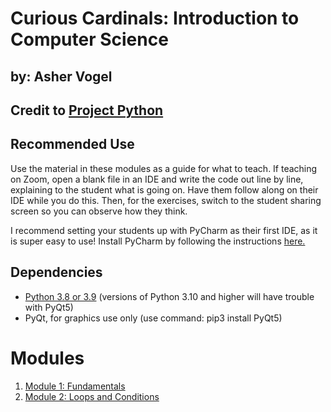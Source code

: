 # Curious Cardinals: Introduction to Computer Science

## by: Asher Vogel
## Credit to [Project Python](http://projectpython.net)

## Recommended Use

Use the material in these modules as a guide for what to teach. If teaching on Zoom, open a blank file in an IDE and write the code out line by line, explaining to the student what is going on. Have them follow along on their IDE while you do this. Then, for the exercises, switch to the student sharing screen so you can observe how they think.

I recommend setting your students up with PyCharm as their first IDE, as it is super easy to use! Install PyCharm by following the instructions [here.](https://www.jetbrains.com/help/pycharm/installation-guide.html)

## Dependencies

* [Python 3.8 or 3.9](https://www.python.org/downloads/release/python-3913/) (versions of Python 3.10 and higher will have trouble with PyQt5)
* PyQt, for graphics use only (use command: pip3 install PyQt5)

# Modules

1. [Module 1: Fundamentals](Module1_Fundamentals)
2. [Module 2: Loops and Conditions](Module2_LoopsAndConditions)